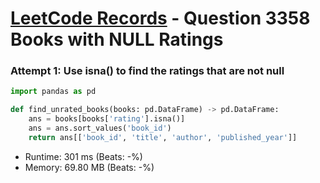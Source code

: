 # [LeetCode Records](../../README.md) - Question 3358 Books with NULL Ratings

### Attempt 1: Use isna() to find the ratings that are not null
```py
import pandas as pd

def find_unrated_books(books: pd.DataFrame) -> pd.DataFrame:
    ans = books[books['rating'].isna()]
    ans = ans.sort_values('book_id')
    return ans[['book_id', 'title', 'author', 'published_year']]
```
- Runtime: 301 ms (Beats: -%)
- Memory: 69.80 MB (Beats: -%)

<br>
